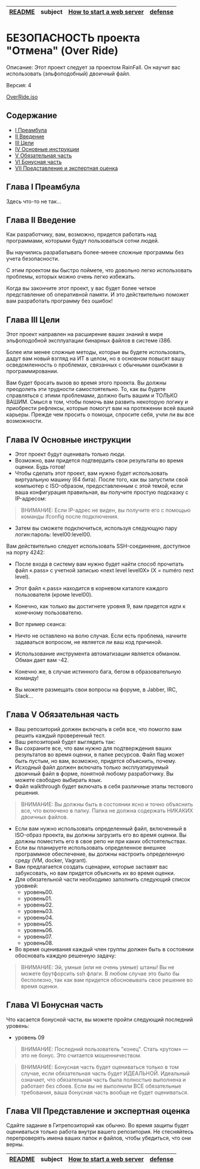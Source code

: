 | [README](README.md) | subject | [How to start a web server](howTo.md) | [defense](defense.md) |
|-|-|-|-|

# БЕЗОПАСНОСТЬ проекта "Отмена" (Over Ride)

Описание: Этот проект следует за проектом RainFall. Он научит вас использовать (эльфоподобный) двоичный файл.

Версия: 4

[OverRide.iso](https://cdn.intra.42.fr/isos/OverRide.iso)

## Содержание ##
- [I Преамбула](#глава-i-преамбула)
- [II Введение](#глава-ii-введение)
- [III Цели](#глава-iii-цели)
- [IV Основные инструкции](#глава-iv-основные-инструкции)
- [V Обязательная часть](#глава-v-обязательная-часть)
- [VI Бонусная часть](#глава-vi-бонусная-часть)
- [VII Представление и экспертная оценка](#глава-vii-представление-и-экспертная-оценка)

## Глава I Преамбула ## 


Здесь что-то не так...

##  Глава II Введение ##

Как разработчику, вам, возможно, придется работать над программами, которыми будут пользоваться сотни людей.

Вы научились разрабатывать более-менее сложные программы без учета безопасности.

С этим проектом вы быстро поймете, что довольно легко использовать проблемы, которых можно очень легко избежать.

Когда вы закончите этот проект, у вас будет более четкое представление об оперативной памяти. И это действительно поможет вам разработать программу без ошибок!

##  Глава III Цели ##

Этот проект направлен на расширение ваших знаний в мире эльфоподобной эксплуатации бинарных файлов в системе i386.

Более или менее сложные методы, которые вы будете использовать, дадут вам новый взгляд на ИТ в целом, но в основном повысят вашу осведомленность о проблемах, связанных с обычными ошибками в программировании.

Вам будет бросать вызов во время этого проекта. Вы должны преодолеть эти трудности самостоятельно. То, как вы будете справляться с этими проблемами, должно быть вашим и ТОЛЬКО ВАШИМ. Смысл в том, чтобы помочь вам развить некоторую логику и приобрести рефлексы, которые помогут вам на протяжении всей вашей карьеры. Прежде чем просить о помощи, спросите себя, учли ли вы все возможности.

##  Глава IV Основные инструкции ##

- Этот проект будут оценивать только люди.
- Возможно, вам придется подтвердить свои результаты во время оценки. Будь готов!
- Чтобы сделать этот проект, вам нужно будет использовать виртуальную машину (64 бита). После того, как вы запустили свой компьютер с ISO-образом, предоставленным с этой темой, если ваша конфигурация правильная, вы получите простую подсказку с IP-адресом:


> ВНИМАНИЕ: Если IP-адрес не виден, вы получите его с помощью команды ifconfig после подключения.

- Затем вы сможете подключиться, используя следующую пару логин:пароль: level00:level00.

Вам действительно следует использовать SSH-соединение, доступное на порту 4242:

- После входа в систему вам нужно будет найти способ прочитать файл «.pass» с учетной записью «next level level0X» (X = numéro next level).
- Этот файл «.pass» находится в корневом каталоге каждого пользователя (кроме level00).
- Конечно, как только вы достигнете уровня 9, вам придется идти к конечному пользователю.
- Вот пример сеанса:


- Ничто не оставлено на волю случая. Если есть проблема, начните задаваться вопросом, не является ли ваш код причиной.
- Использование инструмента автоматизации является обманом. Обман дает вам -42.
- Конечно же, в случае истинного бага, бегом в образовательную команду!
- Вы можете размещать свои вопросы на форуме, в Jabber, IRC, Slack...

##  Глава V Обязательная часть ##

- Ваш репозиторий должен включать в себя все, что помогло вам решить каждый проверенный тест.
- Ваш репозиторий будет выглядеть так:
- Вы сохраните все, что вам нужно для подтверждения ваших результатов во время оценки, в папке ресурсов. Файл flag может быть пустым, но вам, возможно, придется объяснить, почему.
- Исходный файл должен включать только эксплуатируемый двоичный файл в форме, понятной любому разработчику. Вы можете свободно выбирать язык.
- Файл walkthrough будет включать в себя различные этапы тестового решения.

> ВНИМАНИЕ: Вы должны быть в состоянии ясно и точно объяснить все, что включено в папку. Папка не должна содержать НИКАКИХ двоичных файлов.

- Если вам нужно использовать определенный файл, включенный в ISO-образ проекта, вы должны загрузить его во время оценки. Вы должны поместить его в свое репо ни при каких обстоятельствах.
- Если вы планируете использовать определенное внешнее программное обеспечение, вы должны настроить определенную среду (VM, docker, Vagrant).
- Вам предлагается создать сценарии, которые заставят вас забуксовать, но вам придется объяснить их во время оценки.
- Для обязательной части необходимо заполнить следующий список уровней:
	- уровень00.
	- уровень01.
	- уровень02.
	- уровень03.
	- уровень04.
	- уровень05.
	- уровень06.
	- уровень07.
	- уровень08.
- Во время оценивания каждый член группы должен быть в состоянии обосновать каждую решенную задачу:

> ВНИМАНИЕ: Эй, умные (или не очень умные) штаны! Вы не можете брутфорсить ssh флаги. В любом случае это было бы бесполезно, так как вам придется обосновывать свое решение во время оценки.

##  Глава VI Бонусная часть ##

Что касается бонусной части, вы можете пройти следующий последний уровень:
- уровень 09

> ВНИМАНИЕ: Последний пользователь "конец". Стать «рутом» — это не бонус. Это считается мошенничеством.

> ВНИМАНИЕ: Бонусная часть будет оцениваться только в том случае, если обязательная часть будет ИДЕАЛЬНОЙ. Идеальный означает, что обязательная часть была полностью выполнена и работает без сбоев. Если вы не выполнили ВСЕ обязательные требования, ваша бонусная часть вообще не будет оцениваться.

##  Глава VII Представление и экспертная оценка ##

Сдайте задание в Гитрепозиторий как обычно. Во время защиты будет оцениваться только работа внутри вашего репозитория. Не стесняйтесь перепроверять имена ваших папок и файлов, чтобы убедиться, что они верны.

| [README](README.md) | subject | [How to start a web server](howTo.md) | [defense](defense.md) |
|-|-|-|-|
